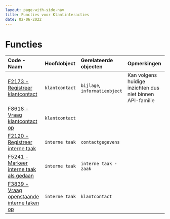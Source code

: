 ```yaml
---
layout: page-with-side-nav
title: Functies voor Klantinteracties
date: 02-06-2022
---
```


# Functies

| Code - Naam | Hoofdobject | Gerelateerde objecten | Opmerkingen |
| :--- | :--- | :--- | :--- |
| [F2173 - Registreer klantcontact](./artefacten/2173.md) | `klantcontact` | `bijlage`, `informatieobject` | Kan volgens huidige inzichten dus niet binnen API-familie |
| [F8618 - Vraag klantcontact op](./artefacten/8618.md) | `klantcontact` | | |
| [F2120 - Registreer interne taak](./artefacten/2120.md) | `interne taak` | `contactgegevens` | |
| [F5241 - Markeer interne taak als gedaan](./artefacten/5241.md)  | `interne taak` | `interne taak - zaak` | |
| [F3839 - Vraag openstaande interne taken op](./artefacten/3839.md) | `interne taak` | `klantcontact` | |
